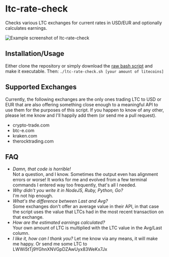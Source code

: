 ltc-rate-check
==============

Checks various LTC exchanges for current rates in USD/EUR and optionally calculates earnings.

![Example screenshot of ltc-rate-check](http://i.imgur.com/Y0WXvBD.png)

Installation/Usage
-----
Either clone the repository or simply download the [raw bash script](https://github.com/matrixagent/ltc-rate-check/raw/master/ltc-rate-check.sh) and make it executable. Then:
```./ltc-rate-check.sh [your amount of litecoins]```

Supported Exchanges
-------------------
Currently, the following exchanges are the only ones trading LTC to USD or EUR that are also offering something close enough to a meaningful API to use them for the purposes of this script. If you happen to know of any other, please let me know and I'll happily add them (or send me a pull request).

* crypto-trade.com
* btc-e.com
* kraken.com
* therocktrading.com

FAQ
---
* *Damn, that code is horrible!*  
  Not a question, and I know. Sometimes the output even has alignment errors or worse! It works for me and evolved from a few terminal commands I entered way too frequently, that's all I needed.
* *Why didn't you write it in NodeJS, Ruby, Python, Go?*  
  I'm not hip enough.
* *What's the difference between Last and Avg?*  
  Some exchanges don't offer an average value in their API, in that case the script uses the value that LTCs had in the most recent transaction on that exchange.
* *How are the estimated earnings calculated?*  
  Your own amount of LTC is multiplied with the LTC value in the Avg/Last column.
* *I like it, how can I thank you?*
  Let me know via any means, it will make me happy. Or send me some LTC to LWWi5tTj9YGhnXNVGpDZAwUyx83WeKx7Jx
